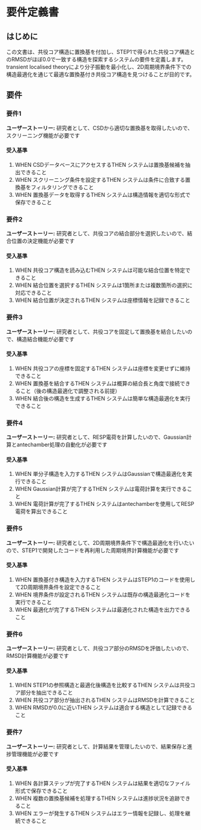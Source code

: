# 要件定義書

## はじめに

この文書は、共役コア構造に置換基を付加し、STEP1で得られた共役コア構造とのRMSDがほぼ0.0で一致する構造を探索するシステムの要件を定義します。transient localised theoryにより分子振動を最小化し、2D周期境界条件下での構造最適化を通じて最適な置換基付き共役コア構造を見つけることが目的です。

## 要件

### 要件1

**ユーザーストーリー:** 研究者として、CSDから適切な置換基を取得したいので、スクリーニング機能が必要です

#### 受入基準

1. WHEN CSDデータベースにアクセスするTHEN システムは置換基候補を抽出できること
2. WHEN スクリーニング条件を設定するTHEN システムは条件に合致する置換基をフィルタリングできること
3. WHEN 置換基データを取得するTHEN システムは構造情報を適切な形式で保存できること

### 要件2

**ユーザーストーリー:** 研究者として、共役コアの結合部分を選択したいので、結合位置の決定機能が必要です

#### 受入基準

1. WHEN 共役コア構造を読み込むTHEN システムは可能な結合位置を特定できること
2. WHEN 結合位置を選択するTHEN システムは1箇所または複数箇所の選択に対応できること
3. WHEN 結合位置が決定されるTHEN システムは座標情報を記録できること

### 要件3

**ユーザーストーリー:** 研究者として、共役コアを固定して置換基を結合したいので、構造結合機能が必要です

#### 受入基準

1. WHEN 共役コアの座標を固定するTHEN システムは座標を変更せずに維持できること
2. WHEN 置換基を結合するTHEN システムは概算の結合長と角度で接続できること（後の構造最適化で調整される前提）
3. WHEN 結合後の構造を生成するTHEN システムは簡単な構造最適化を実行できること

### 要件4

**ユーザーストーリー:** 研究者として、RESP電荷を計算したいので、Gaussian計算とantechamber処理の自動化が必要です

#### 受入基準

1. WHEN 単分子構造を入力するTHEN システムはGaussianで構造最適化を実行できること
2. WHEN Gaussian計算が完了するTHEN システムは電荷計算を実行できること
3. WHEN 電荷計算が完了するTHEN システムはantechamberを使用してRESP電荷を算出できること

### 要件5

**ユーザーストーリー:** 研究者として、2D周期境界条件下で構造最適化を行いたいので、STEP1で開発したコードを再利用した周期境界計算機能が必要です

#### 受入基準

1. WHEN 置換基付き構造を入力するTHEN システムはSTEP1のコードを使用して2D周期境界条件を設定できること
2. WHEN 境界条件が設定されるTHEN システムは既存の構造最適化コードを実行できること
3. WHEN 最適化が完了するTHEN システムは最適化された構造を出力できること

### 要件6

**ユーザーストーリー:** 研究者として、共役コア部分のRMSDを評価したいので、RMSD計算機能が必要です

#### 受入基準

1. WHEN STEP1の参照構造と最適化後構造を比較するTHEN システムは共役コア部分を抽出できること
2. WHEN 共役コア部分が抽出されるTHEN システムはRMSDを計算できること
3. WHEN RMSDが0.0に近いTHEN システムは適合する構造として記録できること

### 要件7

**ユーザーストーリー:** 研究者として、計算結果を管理したいので、結果保存と進捗管理機能が必要です

#### 受入基準

1. WHEN 各計算ステップが完了するTHEN システムは結果を適切なファイル形式で保存できること
2. WHEN 複数の置換基候補を処理するTHEN システムは進捗状況を追跡できること
3. WHEN エラーが発生するTHEN システムはエラー情報を記録し、処理を継続できること
